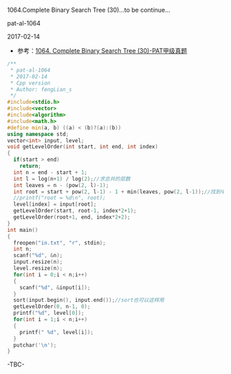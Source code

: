 1064.Complete Binary Search Tree (30)...to be continue...

pat-al-1064

2017-02-14

- 参考：[1064. Complete Binary Search Tree (30)-PAT甲级真题](http://www.liuchuo.net/archives/2161)

```c++
/**
 * pat-al-1064
 * 2017-02-14
 * Cpp version
 * Author: fengLian_s
 */
#include<stdio.h>
#include<vector>
#include<algorithm>
#include<math.h>
#define min(a, b) ((a) < (b)?(a):(b))
using namespace std;
vector<int> input, level;
void getLevelOrder(int start, int end, int index)
{
  if(start > end)
    return;
  int n = end - start + 1;
  int l = log(n+1) / log(2);//求总共的层数
  int leaves = n - (pow(2, l)-1);
  int root = start + pow(2, l-1) - 1 + min(leaves, pow(2, l-1));//找到中序的根
  //printf("root = %d\n", root);
  level[index] = input[root];
  getLevelOrder(start, root-1, index*2+1);
  getLevelOrder(root+1, end, index*2+2);
}
int main()
{
  freopen("in.txt", "r", stdin);
  int n;
  scanf("%d", &n);
  input.resize(n);
  level.resize(n);
  for(int i = 0;i < n;i++)
  {
    scanf("%d", &input[i]);
  }
  sort(input.begin(), input.end());//sort也可以这样用
  getLevelOrder(0, n-1, 0);
  printf("%d", level[0]);
  for(int i = 1;i < n;i++)
  {
    printf(" %d", level[i]);
  }
  putchar('\n');
}
```
-TBC-
